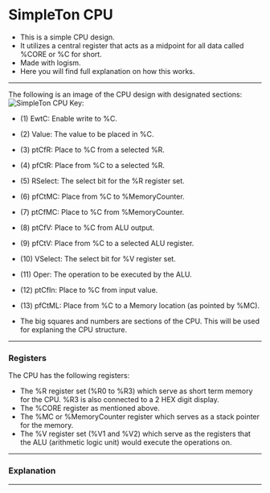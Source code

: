 # SimpleTon CPU
- This is a simple CPU design.
- It utilizes a central register that acts as a midpoint for all data called %CORE or %C for short.
- Made with logism.
- Here you will find full explanation on how this works.
---
The following is an image of the CPU design with designated sections:
![SimpleTon CPU](https://github.com/longchickenlegs/SimpleTon/blob/master/README_pictures/Capture_Annotated.png)
Key:
- (1) EwtC: Enable write to %C.
- (2) Value: The value to be placed in %C.
- (3) ptCfR: Place to %C from a selected %R.
- (4) pfCtR: Place from %C to a selected %R.
- (5) RSelect: The select bit for the %R register set.
- (6) pfCtMC: Place from %C to %MemoryCounter.
- (7) ptCfMC: Place to %C from %MemoryCounter.
- (8) ptCfV: Place to %C from ALU output.
- (9) pfCtV: Place from %C to a selected ALU register.
- (10) VSelect: The select bit for %V register set.
- (11) Oper: The operation to be executed by the ALU.
- (12) ptCfIn: Place to %C from input value.
- (13) pfCtML: Place from %C to a Memory location (as pointed by %MC).


- The big squares and numbers are sections of the CPU. This will be used for explaning the CPU structure.

---
### Registers
The CPU has the following registers:
- The %R register set (%R0 to %R3) which serve as short term memory for the CPU. %R3 is also connected to a 2 HEX digit display.
- The %CORE register as mentioned above.
- The %MC or %MemoryCounter register which serves as a stack pointer for the memory.
- The %V register set (%V1 and %V2) which serve as the registers that the ALU (arithmetic logic unit) would execute the operations on.
---
### Explanation

---
